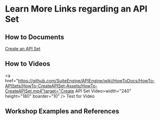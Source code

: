 # Learn More Links regarding an API Set

## How to Documents

[Create an API Set](https://github.com/SuiteEngine/APIEngine/wiki/HowTo-CreateAPISet#how-to-create-an-api-set)

## How to Videos

<a href="https://github.com/SuiteEngine/APIEngine/wiki/HowToDocs/HowTo-APISets/HowTo-CreateAPISet-Assets/HowTo-CreateAPISet.mp4"target="Create API Set Video>width="240" height="180" boarder="10" />
Test for Video
</a>



## Workshop Examples and References
